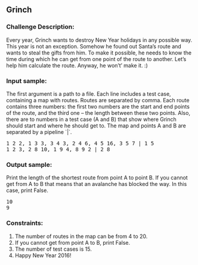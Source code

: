 <h2>Grinch</h2>

<h3>Challenge Description:</h3>

<p>
    Every year, Grinch wants to destroy New Year holidays in any possible way. This year is not an exception. Somehow
    he found out Santa&#x2019;s route and wants to steal the gifts from him. To make it possible, he needs to know the time
    during which he can get from one point of the route to another. Let&#x2019;s help him calculate the route. Anyway,
    he won&#x2019;t&#x2019; make it. :)
</p>

<h3>Input sample:</h3>

<p>
    The first argument is a path to a file. Each line includes a test case, containing a map with routes. Routes are
    separated by comma. Each route contains three numbers: the first two numbers are the start and end points of the
    route, and the third one &#x2013; the length between these two points. Also, there are to numbers in a test case (A and B)
    that show where Grinch should start and where he should get to. The map and points A and B are separated by a
    pipeline `|`.
</p>

<pre class="description-input-output">1 2 2, 1 3 3, 3 4 3, 2 4 6, 4 5 16, 3 5 7 | 1 5
1 2 3, 2 8 10, 1 9 4, 8 9 2 | 2 8</pre>

<h3>Output sample:</h3>

<p>
    Print the length of the shortest route from point A to point B. If you cannot get from A to B that means that an
    avalanche has blocked the way. In this case, print False.
</p>

<pre class="description-input-output">10
9</pre>

<h3>Constraints:</h3>
<ol>
<li>The number of routes in the map can be from 4 to 20.</li>
<li>If you cannot get from point A to B, print False.</li>
<li>The number of test cases is 15.</li>
<li>Happy New Year 2016!</li>
</ol>